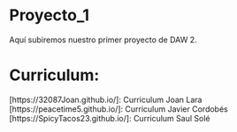 # Proyecto_1

<p>Aquí subiremos nuestro primer proyecto de DAW 2.</p>

<h1>Curriculum: </h1>
[https://32087Joan.github.io/]: Curriculum Joan Lara
[https://peacetime5.github.io/]: Curriculum Javier Cordobés
[https://SpicyTacos23.github.io/]: Curriculum Saul Solé
